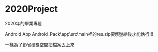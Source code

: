 # 2020Project
2020年的畢業專題 

Android App
Android_Pack\app\src\main裡的res.zip要解壓縮後才能執行!!!

一樣為了節省硬碟空間把檔案丟上來
